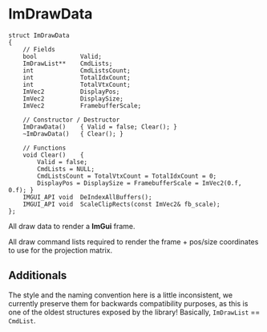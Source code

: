 # ImDrawData
```
struct ImDrawData
{
    // Fields
    bool            Valid;
    ImDrawList**    CmdLists;
    int             CmdListsCount;
    int             TotalIdxCount;
    int             TotalVtxCount;
    ImVec2          DisplayPos;
    ImVec2          DisplaySize;
    ImVec2          FramebufferScale;

    // Constructor / Destructor
    ImDrawData()    { Valid = false; Clear(); }
    ~ImDrawData()   { Clear(); }

    // Functions
    void Clear()    {
        Valid = false;
        CmdLists = NULL;
        CmdListsCount = TotalVtxCount = TotalIdxCount = 0;
        DisplayPos = DisplaySize = FramebufferScale = ImVec2(0.f, 0.f); }
    IMGUI_API void  DeIndexAllBuffers();
    IMGUI_API void  ScaleClipRects(const ImVec2& fb_scale);
};
```
All draw data to render a __ImGui__ frame.

All draw command lists required to render the frame + pos/size coordinates to use for the projection matrix.

## Additionals
The style and the naming convention here is a little inconsistent, we currently preserve them for backwards compatibility purposes, as this is one of the oldest structures exposed by the library! Basically, `ImDrawList` == `CmdList`.